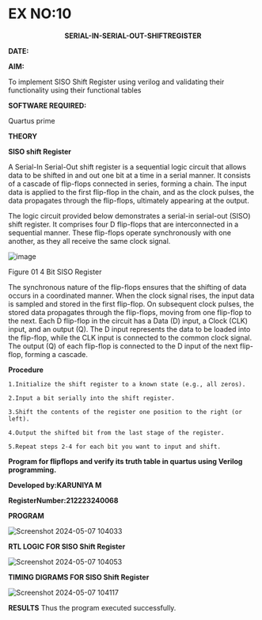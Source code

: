 # EX NO:10
<P align='center'> <b>SERIAL-IN-SERIAL-OUT-SHIFTREGISTER</b>

**DATE:**

**AIM:**

To implement  SISO Shift Register using verilog and validating their functionality using their functional tables

**SOFTWARE REQUIRED:**

Quartus prime

**THEORY**

**SISO shift Register**

A Serial-In Serial-Out shift register is a sequential logic circuit that allows data to be shifted in and out one bit at a time in a serial manner. It consists of a cascade of flip-flops connected in series, forming a chain. The input data is applied to the first flip-flop in the chain, and as the clock pulses, the data propagates through the flip-flops, ultimately appearing at the output.

The logic circuit provided below demonstrates a serial-in serial-out (SISO) shift register. It comprises four D flip-flops that are interconnected in a sequential manner. These flip-flops operate synchronously with one another, as they all receive the same clock signal.

![image](https://github.com/naavaneetha/SERIAL-IN-SERIAL-OUT-SHIFTREGISTER/assets/154305477/e81c4072-37f9-46c6-8145-566764b74c3a)

Figure 01 4 Bit SISO Register

The synchronous nature of the flip-flops ensures that the shifting of data occurs in a coordinated manner. When the clock signal rises, the input data is sampled and stored in the first flip-flop. On subsequent clock pulses, the stored data propagates through the flip-flops, moving from one flip-flop to the next.
Each D flip-flop in the circuit has a Data (D) input, a Clock (CLK) input, and an output (Q). The D input represents the data to be loaded into the flip-flop, while the CLK input is connected to the common clock signal. The output (Q) of each flip-flop is connected to the D input of the next flip-flop, forming a cascade.

**Procedure**
```
1.Initialize the shift register to a known state (e.g., all zeros).

2.Input a bit serially into the shift register.

3.Shift the contents of the register one position to the right (or left).

4.Output the shifted bit from the last stage of the register.

5.Repeat steps 2-4 for each bit you want to input and shift.
```

**Program for flipflops and verify its truth table in quartus using Verilog programming.**

**Developed by:KARUNIYA M**

**RegisterNumber:212223240068**

**PROGRAM**

![Screenshot 2024-05-07 104033](https://github.com/karuniya2005/SERIAL-IN-SERIAL-OUT-SHIFTREGISTER/assets/161425769/bdc6cea5-8c6b-4a03-b1a1-d4ad9207aa13)

**RTL LOGIC FOR SISO Shift Register**

![Screenshot 2024-05-07 104053](https://github.com/karuniya2005/SERIAL-IN-SERIAL-OUT-SHIFTREGISTER/assets/161425769/922635c7-7581-43a6-b13d-b383f068b571)

**TIMING DIGRAMS FOR SISO Shift Register**

![Screenshot 2024-05-07 104117](https://github.com/karuniya2005/SERIAL-IN-SERIAL-OUT-SHIFTREGISTER/assets/161425769/e0cd5167-08db-41bc-93b3-b942fa137473)

**RESULTS**
Thus the program executed successfully.
